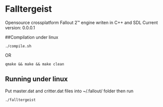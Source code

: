 Falltergeist
============

Opensource crossplatform Fallout 2™ engine writen in C++ and SDL
Current version: 0.0.0.1

##Compilation under linux
```
./compile.sh
```
OR
```
qmake && make && make clean
```

## Running under linux

Put master.dat and critter.dat files into ~/.fallout/ folder
then run 
```
./falltergeist
```